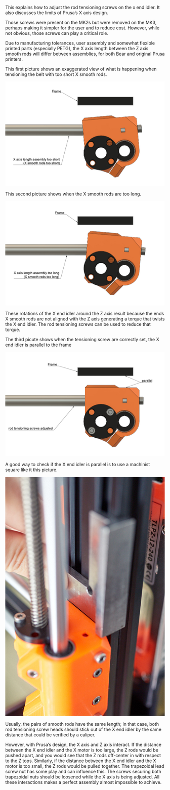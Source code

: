 This explains how to adjust the rod tensioning screws on the x end idler. It also discusses the limits of Prusa’s X axis design.

Those screws were present on the MK2s but were removed on the MK3, perhaps making it simpler for the user and to reduce cost. However, while not obvious, those screws can play a critical role.

Due to manufacturing tolerances, user assembly and somewhat flexible printed parts (especially PETG), the X axis length between the Z axis smooth rods will differ between assemblies, for both Bear and original Prusa printers.

This first picture shows an exaggerated view of what is happening when tensioning the belt with too short X smooth rods.

![X axis length too short](img_01.jpg)

This second picture shows when the X smooth rods are too long.

![X axis length too long](img_02.jpg)

These rotations of the X end idler around the Z axis result because the ends X smooth rods are not aligned with the Z axis generating a torque that twists the X end idler. The rod tensioning screws can be used to reduce that torque. 

The third picute shows when the tensioning screw are correctly set, the X end idler is parallel to the frame

![X axis length good](img_03.jpg)

A good way to check if the X end idler is parallel is to use a machinist square like it this picture.

![X axis check](img_04.jpg)

Usually, the pairs of smooth rods have the same length; in that case, both rod tensioning screw heads should stick out of the X end idler by the same distance that could be verified by a caliper.

However, with Prusa’s design, the X axis and Z axis interact. If the distance between the X end idler and the X motor is too large, the Z rods would be pushed apart, and you would see that the Z rods off-center in with respect to the Z tops. Similarly, if the distance between the X end idler and the X motor is too small, the Z rods would be pulled together. The trapezoidal lead screw nut has some play and can influence this. The screws securing both trapezoidal nuts should be loosened while the X axis is being adjusted. All these interactions makes a perfect assembly almost impossible to achieve.
